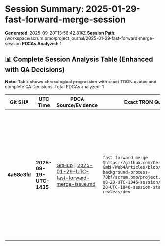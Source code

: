 # Session Summary: 2025-01-29-fast-forward-merge-session

**Generated:** 2025-09-20T13:56:42.816Z
**Session Path:** /workspace/scrum.pmo/project.journal/2025-01-29-fast-forward-merge-session
**PDCAs Analyzed:** 1

## **📊 Complete Session Analysis Table (Enhanced with QA Decisions)**

**Note:** Table shows chronological progression with exact TRON quotes and complete QA Decisions. Total PDCAs analyzed: 1

| **Git SHA** | **UTC Time** | **PDCA Source/Evidence** | **Exact TRON Quotes** | **QA Decisions** | **Key Learning/Achievement** |
|-------------|--------------|--------------------------|------------------------|------------------|-----------------------------|
| **4a58c3fd** | **2025-09-19-UTC-1435** | [GitHub](https://github.com/Cerulean-Circle-GmbH/Web4Articles/blob/dev/2025-09-19-UTC-1657/scrum.pmo/project.journal/2025-01-29-fast-forward-merge-session/pdca/2025-01-29-UTC-fast-forward-merge-issue.md) \| [2025-01-29-UTC-fast-forward-merge-issue.md](N/A) | `fast forward merge @https://github.com/Cerulean-Circle-GmbH/Web4Articles/blob/cursor/start-background-process-78bf/scrum.pmo/project.journal/2025-08-28-UTC-1846-session/pdca/2025-08-28-UTC-1846-session-start.md  into realeas/dev` | - [x] Branch Investigation: Confirmed source branch contains target PDCA document - [x] Merge Strategy: User selected Option B - Cherry-pick specific PDCA document only - [x] Uncommitted Changes: Stas... | **Fast Forward Merge - Branch Divergence Resolution** |
